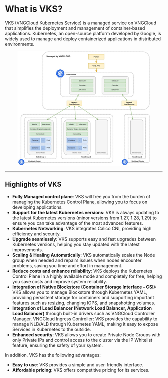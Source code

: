 # What is VKS?

VKS (VNGCloud Kubernetes Service) is a managed service on VNGCloud that simplifies the deployment and management of container-based applications. Kubernetes, an open-source platform developed by Google, is widely used to manage and deploy containerized applications in distributed environments.

<figure><img src="../.gitbook/assets/image (2) (1) (1) (1) (1) (1) (1) (1) (1) (1) (1) (1) (1) (1) (1) (1) (1) (1) (1) (1) (1) (1) (1).png" alt=""><figcaption></figcaption></figure>

***

## Highlights of VKS <a href="#whatisvks-nhungdiemnoibatcuavks" id="whatisvks-nhungdiemnoibatcuavks"></a>

* **Fully Managed control plane**: VKS will free you from the burden of managing the Kubernetes Control Plane, allowing you to focus on developing applications.
* **Support for the latest Kubernetes versions**: VKS is always updating to the latest Kubernetes versions (minor versions from 1.27, 1.28, 1.29) to ensure you can take advantage of the most advanced features.
* **Kubernetes Networking**: VKS integrates Calico CNI, providing high efficiency and security.
* **Upgrade seamlessly**: VKS supports easy and fast upgrades between Kubernetes versions, helping you stay updated with the latest improvements.
* **Scaling & Healing Automatically**: VKS automatically scales the Node group when needed and repairs issues when nodes encounter problems, saving you time and effort in management.
* **Reduce costs and enhance reliability**: VKS deploys the Kubernetes Control Plane in a highly available mode and completely for free, helping you save costs and improve system reliability.
* **Integration of Native Blockstore (Container Storage Interface - CSI):** VKS allows you to manage Blockstore through Kubernetes YAML, providing persistent storage for containers and supporting important features such as resizing, changing IOPS, and snapshotting volumes.
* **Integration of Load Balancer (Network Load Balancer, Application Load Balancer)** through built-in drivers such as VNGCloud Controller Manager, VNGCloud Ingress Controller: VKS provides the capability to manage NLB/ALB through Kubernetes YAML, making it easy to expose Services in Kubernetes to the outside.
* **Enhanced security**: VKS allows you to create Private Node Groups with only Private IPs and control access to the cluster via the IP Whitelist feature, ensuring the safety of your system.

In addition, VKS has the following advantages:

* **Easy to use**: VKS provides a simple and user-friendly interface.
* **Affordable pricing**: VKS offers competitive pricing for its services.
